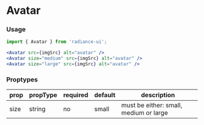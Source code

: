 # Avatar
### Usage

```jsx
import { Avatar } from 'radiance-ui';

<Avatar src={imgSrc} alt="avatar" />
<Avatar size="medium" src={imgSrc} alt="avatar" />
<Avatar size="large" src={imgSrc} alt="avatar" />
```

<!-- STORY -->

### Proptypes
| prop                  | propType         | required | default   | description                                                                                                                  
|-----------------------|------------------|----------|-----------|------------------------------------------------------------------------------------------------------------------------------|
| size     | string           | no      | small         | must be either: small, medium or large |
